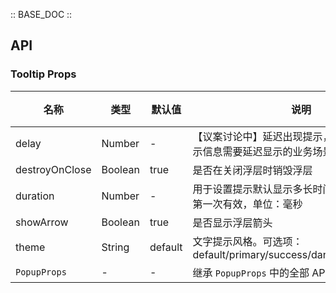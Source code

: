 :: BASE_DOC ::

## API

### Tooltip Props

名称 | 类型 | 默认值 | 说明 | 必传
-- | -- | -- | -- | --
delay | Number | - | 【议案讨论中】延迟出现提示，用于异步加载提示信息需要延迟显示的业务场景下 | N
destroyOnClose | Boolean | true | 是否在关闭浮层时销毁浮层 | N
duration | Number | - | 用于设置提示默认显示多长时间之后消失，初始第一次有效，单位：毫秒 | N
showArrow | Boolean | true | 是否显示浮层箭头 | N
theme | String | default | 文字提示风格。可选项：default/primary/success/danger/warning/light | N
`PopupProps` | \- | - | 继承 `PopupProps` 中的全部 API | N
